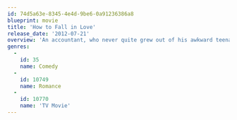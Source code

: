 ```yaml
---
id: 74d5a63e-8345-4e4d-9be6-0a91236386a8
blueprint: movie
title: 'How to Fall in Love'
release_date: '2012-07-21'
overview: 'An accountant, who never quite grew out of his awkward teenage years, finds himself with a dating coach - she happens to be his high school crush as well. Thanks to his coach, he gets a pretty woman he has his sights on for some time, but realizes they are incompatible. Meanwhile, his dating lessons with his teenage crush reawaken old feelings. Not realizing the feelings are mutual, he finds himself unable to act on them due to his fear of being rejected by the one he truly loves.'
genres:
  -
    id: 35
    name: Comedy
  -
    id: 10749
    name: Romance
  -
    id: 10770
    name: 'TV Movie'
---
```

